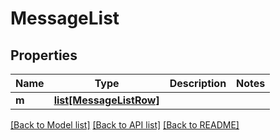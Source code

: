 # MessageList

## Properties
Name | Type | Description | Notes
------------ | ------------- | ------------- | -------------
**m** | [**list[MessageListRow]**](MessageListRow.md) |  | 

[[Back to Model list]](../README.md#documentation-for-models) [[Back to API list]](../README.md#documentation-for-api-endpoints) [[Back to README]](../README.md)


